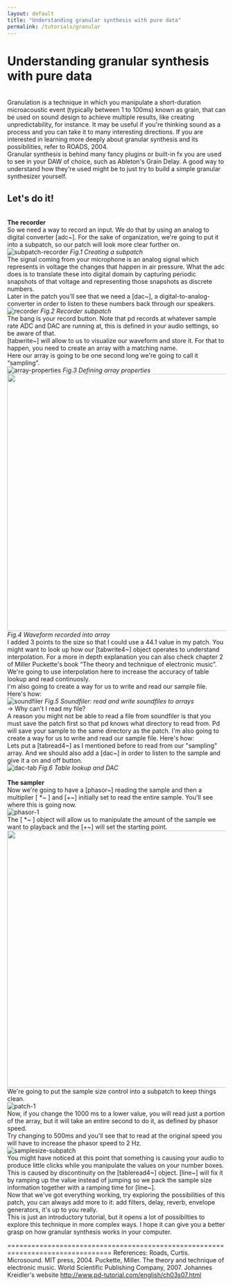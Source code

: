 ```yaml
---
layout: default
title: "Understanding granular synthesis with pure data"
permalink: /tutorials/granular
---
```


# Understanding granular synthesis with pure data
  
<br />Granulation is a technique in which you manipulate a short-duration microacoustic event (typically between 1 to 100ms) known as grain, that can be used on sound design to achieve multiple results, like creating unpredictability, for instance. It may be useful if you're thinking sound as a process and you can take it to many interesting directions. If you are interested in learning more deeply about granular synthesis and its possibilities, refer to ROADS, 2004.
<br />Granular synthesis is behind many fancy plugins or built-in fx you are used to see in your DAW of choice, such as Ableton's Grain Delay. A good way to understand how they're used might be to just try to build a simple granular synthesizer yourself.


## Let's do it!

<br />**The recorder**
<br />So we need a way to record an input. We do that by using an analog to digital converter [adc~]. For the sake of organization, we're going to put it into a subpatch, so our patch will look more clear further on.
<br />
![subpatch-recorder](https://user-images.githubusercontent.com/64982634/83361737-46ace280-a383-11ea-8692-bd982ff0bf39.JPG)
*Fig.1 Creating a subpatch*
<br />
The signal coming from your microphone is an analog signal which represents in voltage the changes that happen in air pressure. What the adc does is to translate these into digital domain by capturing periodic snapshots of that voltage and representing those snapshots as discrete numbers.
<br />Later in the patch you'll see that we need a [dac~], a digital-to-analog-converter in order to listen to these numbers back through our speakers.
<br />
![recorder](https://user-images.githubusercontent.com/64982634/83361865-790b0f80-a384-11ea-864a-ae847d533a62.JPG)
*Fig.2 Recorder subpatch*
<br />
The bang is your record button. Note that pd records at whatever sample rate ADC and DAC are running at, this is defined in your audio settings, so be aware of that.
<br />[tabwrite~] will allow to us to visualize our waveform and store it. For that to happen, you need to create an array with a matching name.
<br />Here our array is going to be one second long we're going to call it “sampling”.
<br />
![array-properties](https://user-images.githubusercontent.com/64982634/83362038-17e43b80-a386-11ea-8364-cf0d2047492f.JPG)
*Fig.3 Defining array properties*
<br />
<img src="https://user-images.githubusercontent.com/64982634/83753569-6fbec300-a662-11ea-8f58-395a662b93fe.JPG" width="591">
*Fig.4 Waveform recorded into array*
<br />
I added 3 points to the size so that I could use a 44.1 value in my patch. You might want to look up how our [tabwrite4~] object operates to understand interpolation. For a more in depth explanation you can also check chapter 2 of Miller Puckette's book “The theory and technique of electronic music”. We're going to use interpolation here to increase the accuracy of table lookup and read continuosly.
<br />I'm also going to create a way for us to write and read our sample file. Here's how:
<br />
![soundfiler](https://user-images.githubusercontent.com/64982634/83362167-1109f880-a387-11ea-8809-508a4ff3cc96.JPG)
*Fig.5 Soundfiler: read and write soundfiles to arrays*
<br />
→ Why can't I read my file?
<br />A reason you might not be able to read a file from soundfiler is that you must save the patch first so that pd knows what directory to read from. Pd will save your sample to the same directory as the patch. I'm also going to create a way for us to write and read our sample file. Here's how:
<br />Lets put a [tabread4~] as I mentioned before to read from our "sampling" array. And we should also add a [dac~] in order to listen to the sample and give it a on and off button.
<br />
![dac-tab](https://user-images.githubusercontent.com/64982634/83399431-1dc73480-a3f9-11ea-8d2d-a6571ccb4115.JPG)
*Fig.6 Table lookup and DAC*
<br />
<br />**The sampler**
<br />Now we're going to have a [phasor~] reading the sample and then a multiplier [ *~ ] and [+~] initially set to read the entire sample. You'll see where this is going now.
<br />
![phasor-1](https://user-images.githubusercontent.com/64982634/83399821-c4abd080-a3f9-11ea-9ef2-2ab1312f6763.jpg)
<br />
The [ *~ ] object will allow us to manipulate the amount of the sample we want to playback and the [+~] will set the starting point.
<br />
<img src="https://user-images.githubusercontent.com/64982634/83400407-abefea80-a3fa-11ea-9981-cd69d70748dc.JPG" width="591">
<br />
We're going to put the sample size control into a subpatch to keep things clean.
<br />
![patch-1](https://user-images.githubusercontent.com/64982634/83406180-0478b500-a406-11ea-8ab2-78aecf5ffbd6.JPG)
<br />
Now, if you change the 1000 ms to a lower value, you will read just a portion of the array, but it will take an entire second to do it, as defined by phasor speed.
<br />Try changing to 500ms and you'll see that to read at the original speed you will have to increase the phasor speed to 2 Hz.
<br />
![samplesize-subpatch](https://user-images.githubusercontent.com/64982634/83406368-66d1b580-a406-11ea-8518-f5c572b9914c.JPG)
<br />
You might have noticed at this point that something is causing your audio to produce little clicks while you manipulate the values on your number boxes. This is caused by discontinuity on the [tableread4~] object. [line~] will fix it by ramping up the value instead of jumping so we pack the sample size information together with a ramping time for [line~].
<br />Now that we've got everything working, try exploring the possibilities of this patch, you can always add more to it: add filters, delay, reverb, envelope generators, it's up to you really.
<br />This is just an introductory tutorial, but it opens a lot of possibilties to explore this technique in more complex ways. I hope it can give you a better grasp on how granular synthesis works in your computer.
<br />

================================================================================
References:
Roads, Curtis. Microsound. MIT press, 2004.
Puckette, Miller. The theory and technique of electronic music. World Scientific Publishing Company, 2007.
Johannes Kreidler's website http://www.pd-tutorial.com/english/ch03s07.html
